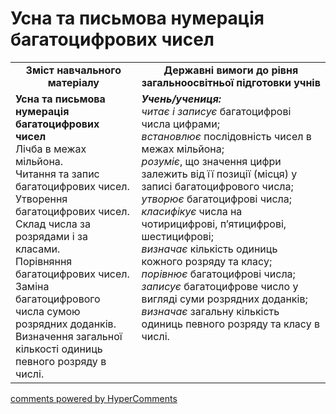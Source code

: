 <div id="hypercomments_widget" class="js-hypercomments-widget invisible"></div>

# Усна та письмова нумерація багатоцифрових чисел
<table>
  <tr>
    <td width="40%" align="center"><b>Зміст навчального матеріалу<b></td>
    <td width="60%" align="center"><b>Державні вимоги до рівня загальноосвітньої підготовки учнів</b></td>
  </tr>
  <tr>
    <td width="40%" style="vertical-align:top !important;"><b>Усна та письмова нумерація багатоцифрових чисел</b><br>
Лічба в межах мільйона.<br>
Читання та запис багатоцифрових чисел. <br>
Утворення  багатоцифрових чисел. <br>
Склад числа за розрядами і за класами.<br>
Порівняння багатоцифрових чисел. <br>
Заміна багатоцифрового числа сумою розрядних доданків. <br>
Визначення загальної кількості одиниць певного розряду в числі.<br></td>
    <td width="60%" style="vertical-align:top !important;"><i><b>Учень/учениця:</b></i><br>
<i>читає і записує</i> багатоцифрові числа цифрами;<br>
<i>встановлює</i> послідовність чисел в межах мільйона;<br>
<i>розуміє</i>, що значення цифри залежить від її позиції (місця) у записі багатоцифрового  числа; <br>
<i>утворює</i> багатоцифрові числа;<br>
<i>класифікує</i> числа на чотирицифрові, п’ятицифрові, шестицифрові;<br>
<i>визначає</i> кількість одиниць кожного розряду та класу; <br>
<i>порівнює</i> багатоцифрові числа; <br>
<i>записує</i> багатоцифрове число у вигляді суми розрядних доданків;<br>
<i>визначає</i> загальну кількість одиниць певного розряду та класу в числі.<br></td>
  </tr>
</table>

<div class="js-hypercomments-container">
    <a href="http://hypercomments.com" class="hc-link" title="comments widget">comments powered by HyperComments</a>
</div>